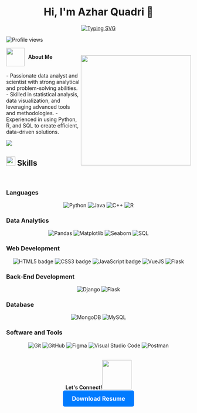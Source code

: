<!-- ## <img src="https://media3.giphy.com/media/qgQUggAC3Pfv687qPC/giphy.gif?cid=ecf05e47srfzcp26tzlqmrid21gou66j7n0xuwpb8s6o4hg9&rid=giphy.gif&ct=g" width="1000" height="300" /> -->

<h1 align="center">Hi, I'm Azhar Quadri 👋</h1>
<p align="center">
  <a href="https://git.io/typing-svg">
    <img src="https://readme-typing-svg.demolab.com?font=Fira+Code&duration=4000&pause=700&random=true&width=435&lines=Data+Analyst+%26+Scientist;Passionate+about+data+%26+analytics;Driven+by+impactful+decisions" alt="Typing SVG" />
  </a>
</p>
<p align="left">
  <img src="https://komarev.com/ghpvc/?username=azhar_quadri1&label=Profile%20views&color=0e75b6&style=flat" alt="Profile views" />
</p>


<div style="display: flex; align-items: center;">
  <picture>
    <img src="./about_me.gif" width="50px">
  </picture>
  <b style="margin-left: 10px;">About Me</b>
</div>


<img align="right" src="./Right_Side.gif" width="300px" style="position: relative; top: -30px;">
<br>
- Passionate data analyst and scientist with strong analytical and problem-solving abilities.
- Skilled in statistical analysis, data visualization, and leveraging advanced tools and methodologies.
- Experienced in using Python, R, and SQL to create efficient, data-driven solutions.


<img src="https://user-images.githubusercontent.com/73097560/115834477-dbab4500-a447-11eb-908a-139a6edaec5c.gif"><br>

## <img src="https://media2.giphy.com/media/QssGEmpkyEOhBCb7e1/giphy.gif?cid=ecf05e47a0n3gi1bfqntqmob8g9aid1oyj2wr3ds3mg700bl&rid=giphy.gif" width="25"><b> Skills</b>
<br>

### Languages

<p align="center">
  <img src="https://img.shields.io/badge/Python%20-%2314354C.svg?style=for-the-badge&logo=python&logoColor=white" alt="Python">
  <img src="https://img.shields.io/badge/Java%20-%232370ED.svg?style=for-the-badge&logo=oraclejava&logoColor=white" alt="Java">
  <img src="https://img.shields.io/badge/C++%20-%2300599C.svg?style=for-the-badge&logo=c%2B%2B&logoColor=white" alt="C++">
  <img src="https://img.shields.io/badge/R%20-%23276DC3.svg?style=for-the-badge&logo=r&logoColor=white" alt="R">
</p>

### Data Analytics

<p align="center">
  <img src="https://img.shields.io/badge/Pandas-%23150458.svg?style=for-the-badge&logo=pandas&logoColor=white" alt="Pandas">
  <img src="https://img.shields.io/badge/Matplotlib-%2300A2E3.svg?style=for-the-badge&logo=matplotlib&logoColor=white" alt="Matplotlib">
  <img src="https://img.shields.io/badge/Seaborn-%2300A3E0.svg?style=for-the-badge&logo=seaborn&logoColor=white" alt="Seaborn">
  <img src="https://img.shields.io/badge/SQL-%23276DC3.svg?style=for-the-badge&logo=postgresql&logoColor=white" alt="SQL">
</p>


### Web Development

<p align="center">
  <img src="https://img.shields.io/badge/HTML5%20-%23E34F26.svg?style=for-the-badge&logo=html5&logoColor=white" alt="HTML5 badge">
  <img src="https://img.shields.io/badge/CSS%20-%231572B6.svg?style=for-the-badge&logo=css3&logoColor=white" alt="CSS3 badge">
  <img src="https://img.shields.io/badge/JavaScript%20-%23F7DF1E.svg?style=for-the-badge&logo=javascript&logoColor=black" alt="JavaScript badge">
  <img src="https://img.shields.io/badge/VueJS%20-%2335495e.svg?style=for-the-badge&logo=vue.js&logoColor=4FC08D" alt="VueJS">
  <img src="https://img.shields.io/badge/Flask-000000?style=for-the-badge&logo=flask&logoColor=white" alt="Flask">
</p>


### Back-End Development

<p align="center">
  <img src="https://img.shields.io/badge/django-092E20?style=for-the-badge&logo=django&logoColor=green" alt="Django">
  <img src="https://img.shields.io/badge/Flask-000000?style=for-the-badge&logo=flask&logoColor=white" alt="Flask">
  
</p>

### Database

<p align="center">
  <img src="https://img.shields.io/badge/MongoDB%20-%234ea94b.svg?style=for-the-badge&logo=mongodb&logoColor=white" alt="MongoDB">
  <img src="https://img.shields.io/badge/MySQL%20-%2300f.svg?style=for-the-badge&logo=mysql&logoColor=white" alt="MySQL">
</p>


### Software and Tools

<p align="center">
  <img src="https://img.shields.io/badge/git-%23F05033.svg?style=for-the-badge&logo=git&logoColor=white" alt="Git">
  <img src="https://img.shields.io/badge/github-%23121011.svg?style=for-the-badge&logo=github&logoColor=white" alt="GitHub">
  <img src="https://img.shields.io/badge/Figma-F24E1E?style=for-the-badge&logo=figma&logoColor=white" alt="Figma">
  <img src="https://img.shields.io/badge/Visual%20Studio%20Code-0078d7.svg?style=for-the-badge&logo=visual-studio-code&logoColor=white" alt="Visual Studio Code">
  <img src="https://img.shields.io/badge/Postman-FF6C37?style=for-the-badge&logo=postman&logoColor=white" alt="Postman">
</p>

<br>
<div align="center">
  <b>Let's Connect!</b><img src="./handshake.gif" width="80">
  <br>
  <a href="azhar.pdf" style="display: inline-block; padding: 12px 24px; font-size: 16px; font-weight: bold; color: white; background-color: #007bff; border-radius: 5px; text-decoration: none; transition: background-color 0.3s ease;">Download Resume</a>
</div>

